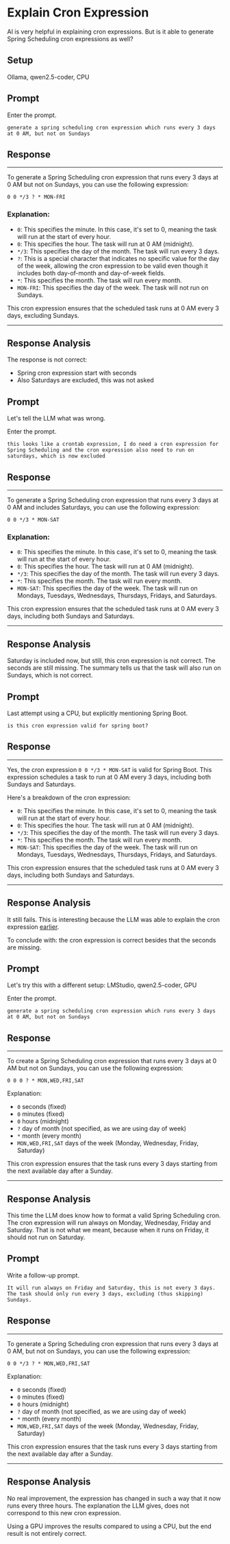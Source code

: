 # Explain Cron Expression

AI is very helpful in explaining cron expressions. But is it able to generate Spring Scheduling cron expressions as well?

## Setup
Ollama, qwen2.5-coder, CPU

## Prompt
Enter the prompt.
```text
generate a spring scheduling cron expression which runs every 3 days at 0 AM, but not on Sundays
```

## Response

---

To generate a Spring Scheduling cron expression that runs every 3 days at 0 AM but not on Sundays, you can use the following expression:

```cron
0 0 */3 ? * MON-FRI
```

### Explanation:
- `0`: This specifies the minute. In this case, it's set to 0, meaning the task will run at the start of every hour.
- `0`: This specifies the hour. The task will run at 0 AM (midnight).
- `*/3`: This specifies the day of the month. The task will run every 3 days.
- `?`: This is a special character that indicates no specific value for the day of the week, allowing the cron expression to be valid even though it includes both day-of-month and day-of-week fields.
- `*`: This specifies the month. The task will run every month.
- `MON-FRI`: This specifies the day of the week. The task will not run on Sundays.

This cron expression ensures that the scheduled task runs at 0 AM every 3 days, excluding Sundays.

---

## Response Analysis
The response is not correct:
* Spring cron expression start with seconds
* Also Saturdays are excluded, this was not asked

## Prompt
Let's tell the LLM what was wrong.

Enter the prompt.
```text
this looks like a crontab expression, I do need a cron expression for Spring Scheduling and the cron expression also need to run on saturdays, which is now excluded
```

## Response

---

To generate a Spring Scheduling cron expression that runs every 3 days at 0 AM and includes Saturdays, you can use the following expression:

```cron
0 0 */3 * MON-SAT
```

### Explanation:
- `0`: This specifies the minute. In this case, it's set to 0, meaning the task will run at the start of every hour.
- `0`: This specifies the hour. The task will run at 0 AM (midnight).
- `*/3`: This specifies the day of the month. The task will run every 3 days.
- `*`: This specifies the month. The task will run every month.
- `MON-SAT`: This specifies the day of the week. The task will run on Mondays, Tuesdays, Wednesdays, Thursdays, Fridays, and Saturdays.

This cron expression ensures that the scheduled task runs at 0 AM every 3 days, including both Sundays and Saturdays.

---

## Response Analysis
Saturday is included now, but still, this cron expression is not correct. The seconds are still missing. The summary tells us that the task will also run on Sundays, which is not correct.

## Prompt
Last attempt using a CPU, but explicitly mentioning Spring Boot.

```text
is this cron expression valid for spring boot?
```

## Response

---

Yes, the cron expression `0 0 */3 * MON-SAT` is valid for Spring Boot. This expression schedules a task to run at 0 AM every 3 days, including both Sundays and Saturdays.

Here's a breakdown of the cron expression:

- `0`: This specifies the minute. In this case, it's set to 0, meaning the task will run at the start of every hour.
- `0`: This specifies the hour. The task will run at 0 AM (midnight).
- `*/3`: This specifies the day of the month. The task will run every 3 days.
- `*`: This specifies the month. The task will run every month.
- `MON-SAT`: This specifies the day of the week. The task will run on Mondays, Tuesdays, Wednesdays, Thursdays, Fridays, and Saturdays.

This cron expression ensures that the scheduled task runs at 0 AM every 3 days, including both Sundays and Saturdays.

---

## Response Analysis
It still fails. This is interesting because the LLM was able to explain the cron expression [earlier](../explain-cron/README.md).

To conclude with: the cron expression is correct besides that the seconds are missing.

## Prompt
Let's try this with a different setup: LMStudio, qwen2.5-coder, GPU

Enter the prompt.
```text
generate a spring scheduling cron expression which runs every 3 days at 0 AM, but not on Sundays
```

## Response

---

To create a Spring Scheduling cron expression that runs every 3 days at 0 AM but not on Sundays, you can use the following expression:

```cron
0 0 0 ? * MON,WED,FRI,SAT
```

Explanation:
- `0` seconds (fixed)
- `0` minutes (fixed)
- `0` hours (midnight)
- `?` day of month (not specified, as we are using day of week)
- `*` month (every month)
- `MON,WED,FRI,SAT` days of the week (Monday, Wednesday, Friday, Saturday)

This cron expression ensures that the task runs every 3 days starting from the next available day after a Sunday.

---

## Response Analysis
This time the LLM does know how to format a valid Spring Scheduling cron. The cron expression will run always on Monday, Wednesday, Friday and Saturday. That is not what we meant, because when it runs on Friday, it should not run on Saturday.

## Prompt
Write a follow-up prompt.
```text
It will run always on Friday and Saturday, this is not every 3 days. The task should only run every 3 days, excluding (thus skipping) Sundays.
```

## Response

---

To generate a Spring Scheduling cron expression that runs every 3 days at 0 AM, but not on Sundays, you can use the following expression:

```cron
0 0 */3 ? * MON,WED,FRI,SAT
```

Explanation:
- `0` seconds (fixed)
- `0` minutes (fixed)
- `0` hours (midnight)
- `?` day of month (not specified, as we are using day of week)
- `*` month (every month)
- `MON,WED,FRI,SAT` days of the week (Monday, Wednesday, Friday, Saturday)

This cron expression ensures that the task runs every 3 days starting from the next available day after a Sunday.

---

## Response Analysis
No real improvement, the expression has changed in such a way that it now runs every three hours. The explanation the LLM gives, does not correspond to this new cron expression.

Using a GPU improves the results compared to using a CPU, but the end result is not entirely correct.